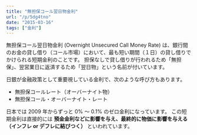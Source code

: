 ```yaml
---
title: "無担保コール翌日物金利"
url: "/p/5dg4tno"
date: "2015-03-16"
tags: ["金利"]
---
```



無担保コール翌日物金利 (Overnight Unsecured Call Money Rate) は、銀行間のお金の貸し借り（コール市場）において、最も短い期間（１日）の貸し借りでかけられる短期金利のことです。
担保なしで貸し借りが行われるため「無担保」、翌営業日に返済するため「翌日物」という名前が付いています。

日銀が金融政策として重要視している金利で、次のような呼び方もあります。

- 無担保コールレート（オーバーナイト物）
- 無担保コール・オーバーナイト・レート

日本では 2009 年からずっと 0% 〜 0.1% のゼロ金利になっています。
この短期金利は直接的には __預金金利などに影響を与え、最終的に物価に影響を与える（インフレ or デフレに結びつく）__ といわれています。


